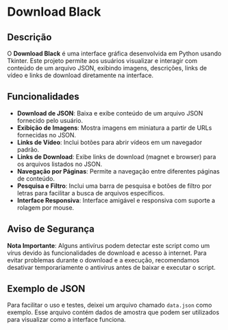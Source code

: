 # Download Black

## Descrição

O **Download Black** é uma interface gráfica desenvolvida em Python usando Tkinter. Este projeto permite aos usuários visualizar e interagir com conteúdo de um arquivo JSON, exibindo imagens, descrições, links de vídeo e links de download diretamente na interface.

## Funcionalidades

- **Download de JSON**: Baixa e exibe conteúdo de um arquivo JSON fornecido pelo usuário.
- **Exibição de Imagens**: Mostra imagens em miniatura a partir de URLs fornecidas no JSON.
- **Links de Vídeo**: Inclui botões para abrir vídeos em um navegador padrão.
- **Links de Download**: Exibe links de download (magnet e browser) para os arquivos listados no JSON.
- **Navegação por Páginas**: Permite a navegação entre diferentes páginas de conteúdo.
- **Pesquisa e Filtro**: Inclui uma barra de pesquisa e botões de filtro por letras para facilitar a busca de arquivos específicos.
- **Interface Responsiva**: Interface amigável e responsiva com suporte a rolagem por mouse.

## Aviso de Segurança

**Nota Importante**: Alguns antivírus podem detectar este script como um vírus devido às funcionalidades de download e acesso à internet. Para evitar problemas durante o download e a execução, recomendamos desativar temporariamente o antivírus antes de baixar e executar o script.

## Exemplo de JSON

Para facilitar o uso e testes, deixei um arquivo chamado `data.json` como exemplo. Esse arquivo contém dados de amostra que podem ser utilizados para visualizar como a interface funciona.
